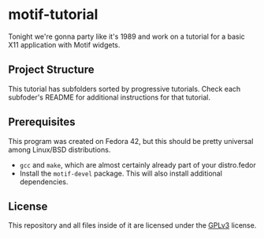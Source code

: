 # motif-tutorial
Tonight we're gonna party like it's 1989 and work on a tutorial for a basic X11 application with Motif widgets.

## Project Structure
This tutorial has subfolders sorted by progressive tutorials.
Check each subfoder's README for additional instructions for that tutorial.

## Prerequisites
This program was created on Fedora 42, but this should be pretty universal among Linux/BSD distributions.

- `gcc` and `make`, which are almost certainly already part of your  distro.fedor
- Install the `motif-devel` package. This will also install additional dependencies.

## License
This repository and all files inside of it are licensed under the [GPLv3](https://www.gnu.org/licenses/gpl-3.0.en.html) license.
